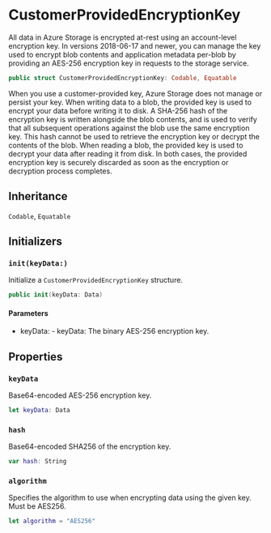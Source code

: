 # CustomerProvidedEncryptionKey

All data in Azure Storage is encrypted at-rest using an account-level encryption key.
In versions 2018-06-17 and newer, you can manage the key used to encrypt blob contents
and application metadata per-blob by providing an AES-256 encryption key in requests to the storage service.

``` swift
public struct CustomerProvidedEncryptionKey:​ Codable, Equatable
```

When you use a customer-provided key, Azure Storage does not manage or persist your key.
When writing data to a blob, the provided key is used to encrypt your data before writing it to disk.
A SHA-256 hash of the encryption key is written alongside the blob contents,
and is used to verify that all subsequent operations against the blob use the same encryption key.
This hash cannot be used to retrieve the encryption key or decrypt the contents of the blob.
When reading a blob, the provided key is used to decrypt your data after reading it from disk.
In both cases, the provided encryption key is securely discarded
as soon as the encryption or decryption process completes.

## Inheritance

`Codable`, `Equatable`

## Initializers

### `init(keyData:​)`

Initialize a `CustomerProvidedEncryptionKey` structure.

``` swift
public init(keyData:​ Data)
```

#### Parameters

  - keyData:​ - keyData:​ The binary AES-256 encryption key.

## Properties

### `keyData`

Base64-encoded AES-256 encryption key.

``` swift
let keyData:​ Data
```

### `hash`

Base64-encoded SHA256 of the encryption key.

``` swift
var hash:​ String
```

### `algorithm`

Specifies the algorithm to use when encrypting data using the given key. Must be AES256.

``` swift
let algorithm = "AES256"
```
